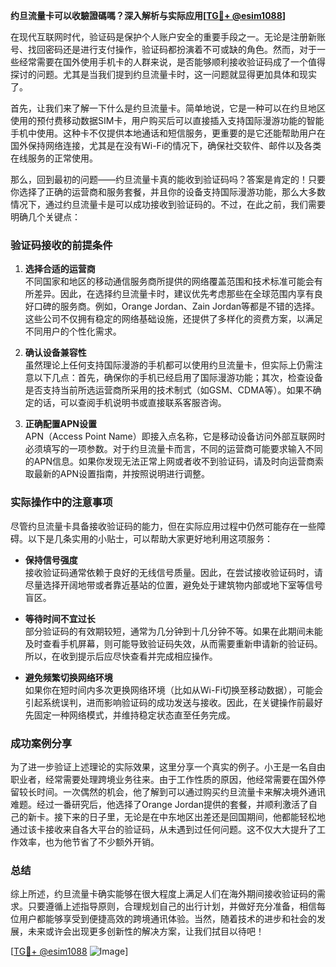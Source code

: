 **约旦流量卡可以收驗證碼嗎？深入解析与实际应用[[TG💪+ @esim1088](https://t.me/s/esim1088)]**

在现代互联网时代，验证码是保护个人账户安全的重要手段之一。无论是注册新账号、找回密码还是进行支付操作，验证码都扮演着不可或缺的角色。然而，对于一些经常需要在国外使用手机卡的人群来说，是否能够顺利接收验证码成了一个值得探讨的问题。尤其是当我们提到约旦流量卡时，这一问题就显得更加具体和现实了。

首先，让我们来了解一下什么是约旦流量卡。简单地说，它是一种可以在约旦地区使用的预付费移动数据SIM卡，用户购买后可以直接插入支持国际漫游功能的智能手机中使用。这种卡不仅提供本地通话和短信服务，更重要的是它还能帮助用户在国外保持网络连接，尤其是在没有Wi-Fi的情况下，确保社交软件、邮件以及各类在线服务的正常使用。

那么，回到最初的问题——约旦流量卡真的能收到验证码吗？答案是肯定的！只要你选择了正确的运营商和服务套餐，并且你的设备支持国际漫游功能，那么大多数情况下，通过约旦流量卡是可以成功接收到验证码的。不过，在此之前，我们需要明确几个关键点：

### 验证码接收的前提条件

1. **选择合适的运营商**  
   不同国家和地区的移动通信服务商所提供的网络覆盖范围和技术标准可能会有所差异。因此，在选择约旦流量卡时，建议优先考虑那些在全球范围内享有良好口碑的服务商。例如，Orange Jordan、Zain Jordan等都是不错的选择。这些公司不仅拥有稳定的网络基础设施，还提供了多样化的资费方案，以满足不同用户的个性化需求。

2. **确认设备兼容性**  
   虽然理论上任何支持国际漫游的手机都可以使用约旦流量卡，但实际上仍需注意以下几点：首先，确保你的手机已经启用了国际漫游功能；其次，检查设备是否支持当前所选运营商所采用的技术制式（如GSM、CDMA等）。如果不确定的话，可以查阅手机说明书或直接联系客服咨询。

3. **正确配置APN设置**  
   APN（Access Point Name）即接入点名称，它是移动设备访问外部互联网时必须填写的一项参数。对于约旦流量卡而言，不同的运营商可能要求输入不同的APN信息。如果你发现无法正常上网或者收不到验证码，请及时向运营商索取最新的APN设置指南，并按照说明进行调整。

### 实际操作中的注意事项

尽管约旦流量卡具备接收验证码的能力，但在实际应用过程中仍然可能存在一些障碍。以下是几条实用的小贴士，可以帮助大家更好地利用这项服务：

- **保持信号强度**  
  接收验证码通常依赖于良好的无线信号质量。因此，在尝试接收验证码时，请尽量选择开阔地带或者靠近基站的位置，避免处于建筑物内部或地下室等信号盲区。

- **等待时间不宜过长**  
  部分验证码的有效期较短，通常为几分钟到十几分钟不等。如果在此期间未能及时查看手机屏幕，则可能导致验证码失效，从而需要重新申请新的验证码。所以，在收到提示后应尽快查看并完成相应操作。

- **避免频繁切换网络环境**  
  如果你在短时间内多次更换网络环境（比如从Wi-Fi切换至移动数据），可能会引起系统误判，进而影响验证码的成功发送与接收。因此，在关键操作前最好先固定一种网络模式，并维持稳定状态直至任务完成。

### 成功案例分享

为了进一步验证上述理论的实际效果，这里分享一个真实的例子。小王是一名自由职业者，经常需要处理跨境业务往来。由于工作性质的原因，他经常需要在国外停留较长时间。一次偶然的机会，他了解到可以通过购买约旦流量卡来解决境外通讯难题。经过一番研究后，他选择了Orange Jordan提供的套餐，并顺利激活了自己的新卡。接下来的日子里，无论是在中东地区出差还是回国期间，他都能轻松地通过该卡接收来自各大平台的验证码，从未遇到过任何问题。这不仅大大提升了工作效率，也为他节省了不少额外开销。

### 总结

综上所述，约旦流量卡确实能够在很大程度上满足人们在海外期间接收验证码的需求。只要遵循上述指导原则，合理规划自己的出行计划，并做好充分准备，相信每位用户都能够享受到便捷高效的跨境通讯体验。当然，随着技术的进步和社会的发展，未来或许会出现更多创新性的解决方案，让我们拭目以待吧！

[[TG💪+ @esim1088](https://t.me/s/esim1088) ![Image](https://i.postimg.cc/4NQfJmqS/Snipaste-2025-05-13-00-14-12.png)]